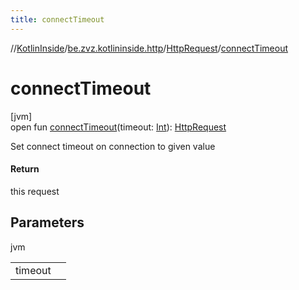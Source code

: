 ```yaml
---
title: connectTimeout
---
```

//[KotlinInside](../../../index.html)/[be.zvz.kotlininside.http](../index.html)/[HttpRequest](index.html)/[connectTimeout](connect-timeout.html)



# connectTimeout



[jvm]\
open fun [connectTimeout](connect-timeout.html)(timeout: [Int](https://kotlinlang.org/api/latest/jvm/stdlib/kotlin/-int/index.html)): [HttpRequest](index.html)



Set connect timeout on connection to given value



#### Return



this request



## Parameters


jvm

| | |
|---|---|
| timeout |  |




